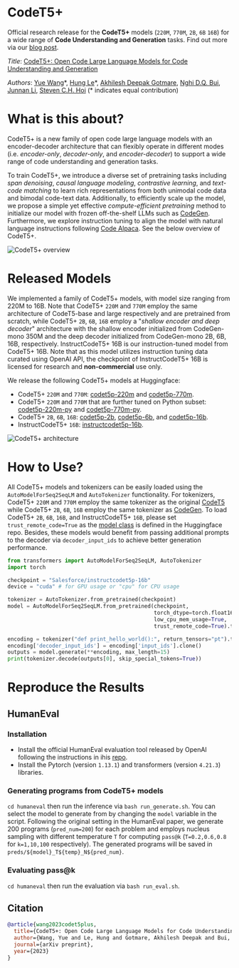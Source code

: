 # CodeT5+

Official research release for the **CodeT5+** models (`220M`, `770M`, `2B`, `6B` `16B`) for a wide range of **Code Understanding and Generation** tasks.
Find out more via our [blog post](https://blog.salesforceairesearch.com/codet5-open-code-large-language-models/).

*Title*: [CodeT5+: Open Code Large Language Models for Code Understanding and Generation](https://arxiv.org/pdf/2305.07922.pdf)

*Authors*: [Yue Wang](https://yuewang-cuhk.github.io/)\*, [Hung Le](https://sites.google.com/view/henryle2018/home?pli=1)\*, [Akhilesh Deepak Gotmare](https://akhileshgotmare.github.io/), [Nghi D.Q. Bui](https://bdqnghi.github.io/), [Junnan Li](https://sites.google.com/site/junnanlics), [Steven C.H. Hoi](https://sites.google.com/view/stevenhoi/home) (* indicates equal contribution)


# What is this about?
CodeT5+ is a new family of open code large language models with an encoder-decoder architecture that can flexibly operate in different modes (i.e. _encoder-only_, _decoder-only_, and _encoder-decoder_) to support a wide range of code understanding and generation tasks.

To train CodeT5+, we introduce a diverse set of pretraining tasks including _span denoising_, _causal language modeling_, _contrastive learning_, and _text-code matching_ to learn rich representations from both unimodal code data and bimodal code-text data. 
Additionally, to efficiently scale up the model, we propose a simple yet effective _compute-efficient pretraining_ method to initialize our model with frozen off-the-shelf LLMs such as [CodeGen](https://github.com/salesforce/CodeGen). 
Furthermore, we explore instruction tuning to align the model with natural language instructions following [Code Alpaca](https://github.com/sahil280114/codealpaca). See the below overview of CodeT5+.

![CodeT5+ overview](codet5p_overview.png)

# Released Models
We implemented a family of CodeT5+ models, with model size ranging from 220M to 16B. 
Note that CodeT5+ `220M` and `770M` employ the same architecture of CodeT5-base and large respectively and are pretrained from scratch, while CodeT5+ `2B`, `6B`, `16B` employ a "_shallow encoder and deep decoder_" architecture with the shallow encoder initialized from CodeGen-mono 350M and the deep decoder initialized from CodeGen-mono 2B, 6B, 16B, respectively.
InstructCodeT5+ 16B is our instruction-tuned model from CodeT5+ 16B. 
Note that as this model utilizes instruction tuning data curated using OpenAI API, the checkpoint of InstructCodeT5+ 16B is licensed for research and **non-commercial** use only.

We release the following CodeT5+ models at Huggingface:
* CodeT5+ `220M` and `770M`: [codet5p-220m](https://huggingface.co/Salesforce/codet5p-220m) and [codet5p-770m](https://huggingface.co/Salesforce/codet5p-770m).
* CodeT5+ `220M` and `770M` that are further tuned on Python subset: [codet5p-220m-py](https://huggingface.co/Salesforce/codet5p-220m-py) and [codet5p-770m-py](https://huggingface.co/Salesforce/codet5p-770m-py).
* CodeT5+ `2B`, `6B`, `16B`: [codet5p-2b](https://huggingface.co/Salesforce/codet5p-2b), [codet5p-6b](https://huggingface.co/Salesforce/codet5p-6b), and [codet5p-16b](https://huggingface.co/Salesforce/codet5p-16b).
* InstructCodeT5+ `16B`: [instructcodet5p-16b](https://huggingface.co/Salesforce/instructcodet5p-16b).

![CodeT5+ architecture](codet5p_architecture.png)

# How to Use?
All CodeT5+ models and tokenizers can be easily loaded using the `AutoModelForSeq2SeqLM` and `AutoTokenizer` functionality. 
For tokenizers, CodeT5+ `220M` and `770M` employ the same tokenizer as the original [CodeT5](https://github.com/salesforce/CodeT5) while CodeT5+ `2B`, `6B`, `16B` employ the same tokenizer as [CodeGen]( https://github.com/salesforce/CodeGen).
To load CodeT5+ `2B`, `6B`, `16B`, and InstructCodeT5+ `16B`, please set `trust_remote_code=True` as the [model class](https://huggingface.co/Salesforce/codet5p-16b/blob/main/modeling_codet5p.py) is defined in the Huggingface repo.
Besides, these models would benefit from passing additional prompts to the decoder via `decoder_input_ids` to achieve better generation performance.


```python
from transformers import AutoModelForSeq2SeqLM, AutoTokenizer
import torch

checkpoint = "Salesforce/instructcodet5p-16b"
device = "cuda" # for GPU usage or "cpu" for CPU usage

tokenizer = AutoTokenizer.from_pretrained(checkpoint)
model = AutoModelForSeq2SeqLM.from_pretrained(checkpoint,
                                              torch_dtype=torch.float16,
                                              low_cpu_mem_usage=True,
                                              trust_remote_code=True).to(device)

encoding = tokenizer("def print_hello_world():", return_tensors="pt").to(device)
encoding['decoder_input_ids'] = encoding['input_ids'].clone()
outputs = model.generate(**encoding, max_length=15)
print(tokenizer.decode(outputs[0], skip_special_tokens=True))
```

# Reproduce the Results

## HumanEval

### Installation
* Install the official HumanEval evaluation tool released by OpenAI following the instructions in ihis [repo](https://github.com/openai/human-eval).
* Install the Pytorch (version `1.13.1`) and transformers (version `4.21.3`) libraries.

### Generating programs from CodeT5+ models
`cd humaneval` then run the inference via `bash run_generate.sh`. 
You can select the model to generate from by changing the `model` variable in the script.
Following the original setting in the HumanEval paper, we generate 200 programs (`pred_num=200`) for each problem and employs nucleus sampling with different temperature `T` for computing `pass@k` (`T=0.2,0.6,0.8` for `k=1,10,100` respectively).
The generated programs will be saved in `preds/${model}_T${temp}_N${pred_num}`.

### Evaluating pass@k
`cd humaneval` then run the evaluation via `bash run_eval.sh`.

## Citation

```bibtex
@article{wang2023codet5plus,
  title={CodeT5+: Open Code Large Language Models for Code Understanding and Generation},
  author={Wang, Yue and Le, Hung and Gotmare, Akhilesh Deepak and Bui, Nghi D.Q. and Li, Junnan and Hoi, Steven C. H.},
  journal={arXiv preprint},
  year={2023}
}
```
